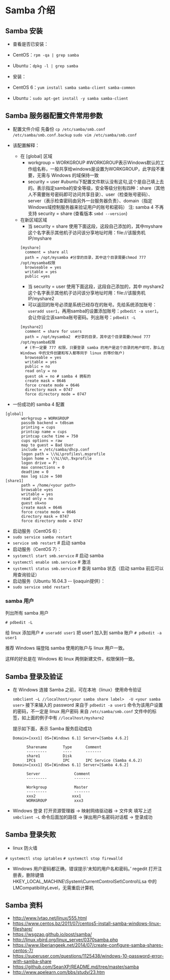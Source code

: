 # Samba 介绍


## Samba 安装

- 查看是否已安装：
 - CentOS：`rpm -qa | grep samba`
 - Ubuntu：`dpkg -l | grep samba`

- 安装：
 - CentOS 6：`yum install samba samba-client samba-common`
 - Ubuntu：`sudo apt-get install -y samba samba-client`

## Samba 服务器配置文件常用参数

- 配置文件介绍
 先备份 
 `cp /etc/samba/smb.conf /etc/samba/smb.conf.backup`
 `sudo vim /etc/samba/smb.conf`
 
 - 该配置解释：
    - 在 [global] 区域
       - workgroup = WORKGROUP #WORKGROUP表示Windows默认的工作组名称，一般共享给windows是设置为WORKGROUP，此字段不重要，无需与 Windows 的域保持一致
       - security = user #ubuntu下配置文件默认没有这句,这个是自己填上去的。表示指定samba的安全等级，安全等级分别有四种：share（其他人不需要账号密码即可访问共享目录）、user（检查账号密码）、server（表示检查密码由另外一台服务器负责）、domain（指定Windows域控制服务器来验证用户的账号和密码）
       注: samba 4 不再支持 security = share (查看版本 `smbd --version`)
    - 在新区域区域
        - 当 security = share 使用下面这段，这段自己添加的，其中myshare这个名字表示其他机子访问该分享地址时用：file://该服务机IP/myshare
        ```
        [myshare]
          comment = share all
          path = /opt/mysamba #分享的目录，其中这个目录需要chmod 777 /opt/mysamba权限
          browseable = yes
          writable = yes
          public =yes
        ```
        - 当 security = user 使用下面这段，这段自己添加的，其中 myshare2 这个名字表示其他机子访问该分享地址时用：file://该服务机IP/myshare2
        - 可以返回的账号必须是系统已经存在的账号。先给系统添加账号：`useradd user1`，再用samba的设置添加账号：`pdbedit -a user1`，会让你设立该samba账号密码。列出账号：`pdbedit -L`
        ```
        [myshare2]
          comment = share for users
          path = /opt/mysamba2  #分享的目录，其中这个目录需要chmod 777 /opt/mysamba权限
          # (不一定要 777 权限，只要登录 samba 的用户是这个目录的用户即可，那么在 Windows 中的文件创建和写入都等同于 linux 的等价账户)
          browseable = yes
          writable = yes
          public = no
          read only = no
          guest ok = no # samba 4 拥有的
          create mask = 0646
          force create mode = 0646
          directory mask = 0747
          force directory mode = 0747
        ```

 - 一份成功的 samba 4 配置
 ```
 [global]
        workgroup = WORKGROUP
        passdb backend = tdbsam
        printing = cups
        printcap name = cups
        printcap cache time = 750
        cups options = raw
        map to guest = Bad User
        include = /etc/samba/dhcp.conf
        logon path = \\%L\profiles\.msprofile
        logon home = \\%L\%U\.9xprofile
        logon drive = P:
        max connections = 0
        deadtime = 0
        max log size = 500
[share1]
        path = /home/<your path>
        browsable =yes
        writable = yes
        read only = no
        guest ok=no     
        create mask = 0646
        force create mode = 0646
        directory mask = 0747
        force directory mode = 0747
 ```
- 启动服务（CentOS 6）：
 - `sudo service samba restart`
 - `service smb restart` # 启动 samba
- 启动服务（CentOS 7）：
 - `systemctl start smb.service`    # 启动 samba
 - `systemctl enable smb.service`    # 激活
 - `systemctl status smb.service`    # 查询 samba 状态（启动 samba 前后可以用查询验证）
- 启动服务（Ubuntu 16.04.3 -- ljoaquin提供）：
 - `sudo service smbd restart`

### samba 用户

列出所有 samba 用户

`# pdbedit -L`

给 linux 添加用户
`# useradd user1`
把 user1 加入到 samba 账户
`# pdbedit -a user1`

推荐 Windows 端登陆 samba 使用的账户与 linux 用户一致。

这样的好处是在 Windows 和 linux 两侧新建文件，权限保持一致。

## Samba 登录及验证

- 在 Windows 连接 Samba 之前，可在本地（linux）使用命令验证

  `smbclient –L //localhost/<your samba share label>  -U <your samba user>`
  接下来输入的 password 来自于 `pdbedit -a user1` 命令为该用户设置的密码，不一定是 linux 用户密码
  <your samba share label> 来自 `/etc/samba/smb.conf` 文件中的标签，如上面的例子中有 `//localhost/myshare2`

  提示如下面，表示 Samba 服务启动成功
  ```
  Domain=[xxx1] OS=[Windows 6.1] Server=[Samba 4.6.2]

        Sharename       Type      Comment
        ---------       ----      -------
        share1          Disk
        IPC$            IPC       IPC Service (Samba 4.6.2)
  Domain=[xxx1] OS=[Windows 6.1] Server=[Samba 4.6.2]

        Server               Comment
        ---------            -------

        Workgroup            Master
        ---------            -------
        xxx2                xxx1
        WORKGROUP            xxx3

  ```
- Windows 登录
  打开资源管理器 -> 映射网络驱动器 -> 文件夹 填写上述 `smbclient –L` 命令后面加的路径 -> 
  弹出用户名密码对话框 -> 登录成功


## Samba 登录失败 

- linux 防火墙

`# systemctl stop iptables`
`# systemctl stop firewalld`

- Windows 用户密码都正确，错误提示‘未知的用户名和密码。’
  regedit 打开注册表，删除键值 HKEY_LOCAL_MACHINE\System\CurrentControlSet\Control\Lsa 中的 LMCompatibilityLevel，无需重启计算机

## Samba 资料

- <http://www.lvtao.net/linux/555.html> 
- <https://www.centos.bz/2011/07/centos5-install-samba-windows-linux-fileshare/> 
- <https://wsgzao.github.io/post/samba/> 
- <http://linux.vbird.org/linux_server/0370samba.php> 
- <https://www.liberiangeek.net/2014/07/create-configure-samba-shares-centos-7/>
- <https://superuser.com/questions/1125438/windows-10-password-error-with-samba-share>
- <https://github.com/SeanXP/README.md/tree/master/samba>
- <http://www.apelearn.com/bbs/study/23.htm>

